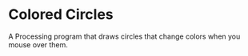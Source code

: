 # Colored Circles
A Processing program that draws circles that change colors when you mouse over them.
